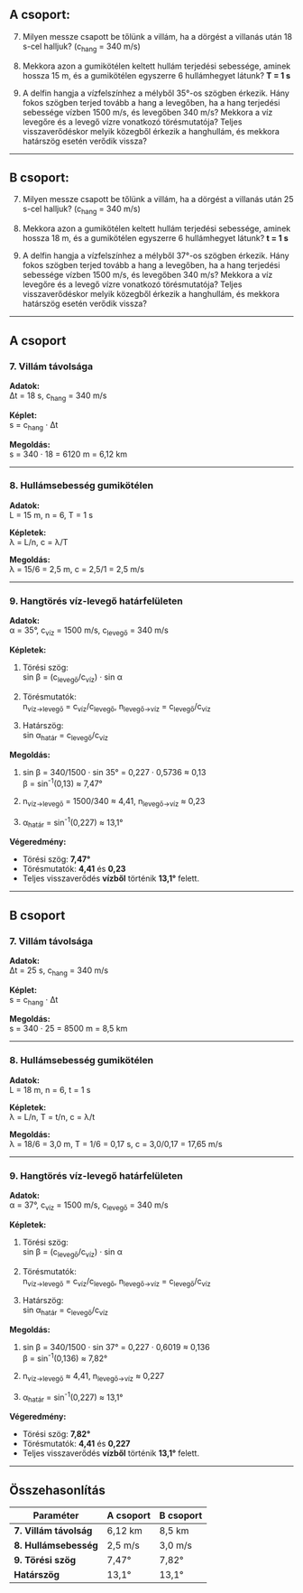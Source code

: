 ## A csoport:

7. Milyen messze csapott be tőlünk a villám, ha a dörgést a villanás után 18 s-cel halljuk? (c<sub>hang</sub> = 340 m/s)

8. Mekkora azon a gumikötélen keltett hullám terjedési sebessége, aminek hossza 15 m, és a gumikötélen egyszerre 6 hullámhegyet látunk? **T = 1 s**

9. A delfin hangja a vízfelszínhez a mélyből 35°-os szögben érkezik. Hány fokos szögben terjed tovább a hang a levegőben, ha a hang terjedési sebessége vízben 1500 m/s, és levegőben 340 m/s? Mekkora a víz levegőre és a levegő vízre vonatkozó törésmutatója? Teljes visszaverődéskor melyik közegből érkezik a hanghullám, és mekkora határszög esetén verődik vissza?

---

## B csoport:

7. Milyen messze csapott be tőlünk a villám, ha a dörgést a villanás után 25 s-cel halljuk? (c<sub>hang</sub> = 340 m/s)

8. Mekkora azon a gumikötélen keltett hullám terjedési sebessége, aminek hossza 18 m, és a gumikötélen egyszerre 6 hullámhegyet látunk? **t = 1 s**

9. A delfin hangja a vízfelszínhez a mélyből 37°-os szögben érkezik. Hány fokos szögben terjed tovább a hang a levegőben, ha a hang terjedési sebessége vízben 1500 m/s, és levegőben 340 m/s? Mekkora a víz levegőre és a levegő vízre vonatkozó törésmutatója? Teljes visszaverődéskor melyik közegből érkezik a hanghullám, és mekkora határszög esetén verődik vissza?

---

## A csoport

### 7. Villám távolsága  
**Adatok:**  
Δt = 18 s, c<sub>hang</sub> = 340 m/s  

**Képlet:**  
s = c<sub>hang</sub> · Δt  

**Megoldás:**  
s = 340 · 18 = 6120 m = 6,12 km  

---

### 8. Hullámsebesség gumikötélen  
**Adatok:**  
L = 15 m, n = 6, T = 1 s  

**Képletek:**  
λ = L/n, c = λ/T  

**Megoldás:**  
λ = 15/6 = 2,5 m, c = 2,5/1 = 2,5 m/s  

---

### 9. Hangtörés víz-levegő határfelületen  
**Adatok:**  
α = 35°, c<sub>víz</sub> = 1500 m/s, c<sub>levegő</sub> = 340 m/s  

**Képletek:**  
1. Törési szög:  
sin β = (c<sub>levegő</sub>/c<sub>víz</sub>) · sin α  

2. Törésmutatók:  
n<sub>víz→levegő</sub> = c<sub>víz</sub>/c<sub>levegő</sub>, n<sub>levegő→víz</sub> = c<sub>levegő</sub>/c<sub>víz</sub>  

3. Határszög:  
sin α<sub>határ</sub> = c<sub>levegő</sub>/c<sub>víz</sub>  

**Megoldás:**  
1. sin β = 340/1500 · sin 35° = 0,227 · 0,5736 ≈ 0,13  
β = sin<sup>-1</sup>(0,13) ≈ 7,47°  

2. n<sub>víz→levegő</sub> = 1500/340 ≈ 4,41, n<sub>levegő→víz</sub> ≈ 0,23  

3. α<sub>határ</sub> = sin<sup>-1</sup>(0,227) ≈ 13,1°  

**Végeredmény:**  
- Törési szög: **7,47°**  
- Törésmutatók: **4,41** és **0,23**  
- Teljes visszaverődés **vízből** történik **13,1°** felett.  

---

## B csoport

### 7. Villám távolsága  
**Adatok:**  
Δt = 25 s, c<sub>hang</sub> = 340 m/s  

**Képlet:**  
s = c<sub>hang</sub> · Δt  

**Megoldás:**  
s = 340 · 25 = 8500 m = 8,5 km  

---

### 8. Hullámsebesség gumikötélen  
**Adatok:**  
L = 18 m, n = 6, t = 1 s  

**Képletek:**  
λ = L/n, T = t/n, c = λ/t  

**Megoldás:**  
λ = 18/6 = 3,0 m, T = 1/6 = 0,17 s, c = 3,0/0,17 = 17,65 m/s  

---

### 9. Hangtörés víz-levegő határfelületen  
**Adatok:**  
α = 37°, c<sub>víz</sub> = 1500 m/s, c<sub>levegő</sub> = 340 m/s  

**Képletek:**  
1. Törési szög:  
sin β = (c<sub>levegő</sub>/c<sub>víz</sub>) · sin α  

2. Törésmutatók:  
n<sub>víz→levegő</sub> = c<sub>víz</sub>/c<sub>levegő</sub>, n<sub>levegő→víz</sub> = c<sub>levegő</sub>/c<sub>víz</sub>  

3. Határszög:  
sin α<sub>határ</sub> = c<sub>levegő</sub>/c<sub>víz</sub>  

**Megoldás:**  
1. sin β = 340/1500 · sin 37° = 0,227 · 0,6019 ≈ 0,136  
β = sin<sup>-1</sup>(0,136) ≈ 7,82°  

2. n<sub>víz→levegő</sub> ≈ 4,41, n<sub>levegő→víz</sub> ≈ 0,227  

3. α<sub>határ</sub> = sin<sup>-1</sup>(0,227) ≈ 13,1°  

**Végeredmény:**  
- Törési szög: **7,82°**  
- Törésmutatók: **4,41** és **0,227**  
- Teljes visszaverődés **vízből** történik **13,1°** felett.  

---

## Összehasonlítás
| Paraméter              | A csoport        | B csoport         |  
|------------------------|------------------|-------------------|  
| **7. Villám távolság** | 6,12 km          | 8,5 km            |  
| **8. Hullámsebesség**  | 2,5 m/s          | 3,0 m/s           |  
| **9. Törési szög**     | 7,47°            | 7,82°             |  
| **Határszög**          | 13,1°            | 13,1°             |  
